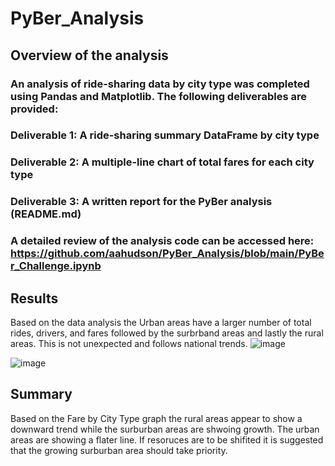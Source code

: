 # PyBer_Analysis

## Overview of the analysis
### An analysis of ride-sharing data by city type was completed using Pandas and Matplotlib. The following deliverables are provided:
### Deliverable 1: A ride-sharing summary DataFrame by city type
### Deliverable 2: A multiple-line chart of total fares for each city type
### Deliverable 3: A written report for the PyBer analysis (README.md)
### A detailed review of the analysis code can be accessed here: https://github.com/aahudson/PyBer_Analysis/blob/main/PyBer_Challenge.ipynb 

## Results 
Based on the data analysis the Urban areas have a larger number of total rides, drivers, and fares followed by the surbrband areas and lastly the rural areas. This is not unexpected and follows national trends. 
![image](https://user-images.githubusercontent.com/115559111/207112178-0b65f0bd-2eaf-4330-a37b-715b21895fde.png)

![image](https://user-images.githubusercontent.com/115559111/207111902-cf23ab8c-6ad5-4e07-86b2-440b989800a3.png)

## Summary 
Based on the Fare by City Type graph the rural areas appear to show a downward trend while the surburban areas are shwoing growth. The urban areas are showing a flater line. If resoruces are to be shifited it is suggested that the growing surburban area should take priority. 
